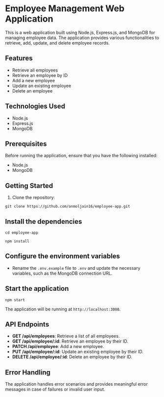# Employee Management Web Application

This is a web application built using Node.js, Express.js, and MongoDB for managing employee data. The application provides various functionalities to retrieve, add, update, and delete employee records.

## Features

- Retrieve all employees
- Retrieve an employee by ID
- Add a new employee
- Update an existing employee
- Delete an employee

## Technologies Used

- Node.js
- Express.js
- MongoDB

## Prerequisites

Before running the application, ensure that you have the following installed:

- Node.js
- MongoDB 

## Getting Started

1. Clone the repository:

```
git clone https://github.com/anmoljain16/employee-app.git
```

## Install the dependencies

```
cd employee-app
```
```
npm install
```

## Configure the environment variables

- Rename the `.env.example` file to `.env` and update the necessary variables, such as the MongoDB connection URL.

## Start the application

```
npm start
```

The application will be running at `http://localhost:3000`.

## API Endpoints

- **GET /api/employees**: Retrieve a list of all employees.
- **GET /api/employee/:id**: Retrieve an employee by their ID.
- **PATCH /api/employee**: Add a new employee.
- **PUT /api/employee/:id**: Update an existing employee by their ID.
- **DELETE /api/employee/:id**: Delete an employee by their ID.

## Error Handling

The application handles error scenarios and provides meaningful error messages in case of failures or invalid user input.





